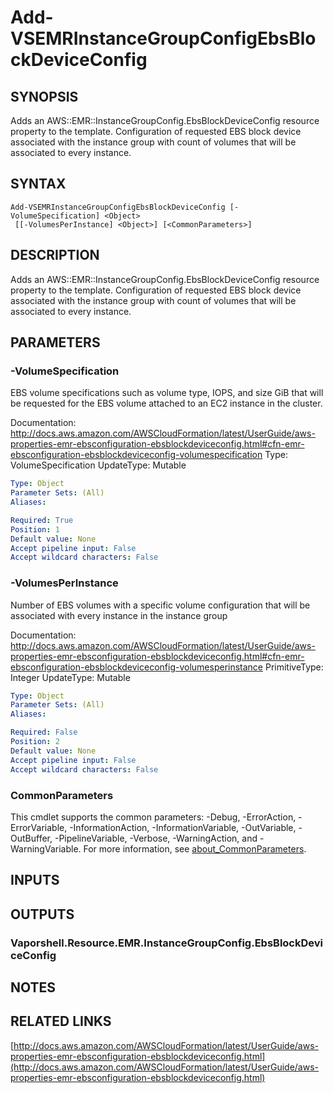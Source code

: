 # Add-VSEMRInstanceGroupConfigEbsBlockDeviceConfig

## SYNOPSIS
Adds an AWS::EMR::InstanceGroupConfig.EbsBlockDeviceConfig resource property to the template.
Configuration of requested EBS block device associated with the instance group with count of volumes that will be associated to every instance.

## SYNTAX

```
Add-VSEMRInstanceGroupConfigEbsBlockDeviceConfig [-VolumeSpecification] <Object>
 [[-VolumesPerInstance] <Object>] [<CommonParameters>]
```

## DESCRIPTION
Adds an AWS::EMR::InstanceGroupConfig.EbsBlockDeviceConfig resource property to the template.
Configuration of requested EBS block device associated with the instance group with count of volumes that will be associated to every instance.

## PARAMETERS

### -VolumeSpecification
EBS volume specifications such as volume type, IOPS, and size GiB that will be requested for the EBS volume attached to an EC2 instance in the cluster.

Documentation: http://docs.aws.amazon.com/AWSCloudFormation/latest/UserGuide/aws-properties-emr-ebsconfiguration-ebsblockdeviceconfig.html#cfn-emr-ebsconfiguration-ebsblockdeviceconfig-volumespecification
Type: VolumeSpecification
UpdateType: Mutable

```yaml
Type: Object
Parameter Sets: (All)
Aliases:

Required: True
Position: 1
Default value: None
Accept pipeline input: False
Accept wildcard characters: False
```

### -VolumesPerInstance
Number of EBS volumes with a specific volume configuration that will be associated with every instance in the instance group

Documentation: http://docs.aws.amazon.com/AWSCloudFormation/latest/UserGuide/aws-properties-emr-ebsconfiguration-ebsblockdeviceconfig.html#cfn-emr-ebsconfiguration-ebsblockdeviceconfig-volumesperinstance
PrimitiveType: Integer
UpdateType: Mutable

```yaml
Type: Object
Parameter Sets: (All)
Aliases:

Required: False
Position: 2
Default value: None
Accept pipeline input: False
Accept wildcard characters: False
```

### CommonParameters
This cmdlet supports the common parameters: -Debug, -ErrorAction, -ErrorVariable, -InformationAction, -InformationVariable, -OutVariable, -OutBuffer, -PipelineVariable, -Verbose, -WarningAction, and -WarningVariable. For more information, see [about_CommonParameters](http://go.microsoft.com/fwlink/?LinkID=113216).

## INPUTS

## OUTPUTS

### Vaporshell.Resource.EMR.InstanceGroupConfig.EbsBlockDeviceConfig
## NOTES

## RELATED LINKS

[http://docs.aws.amazon.com/AWSCloudFormation/latest/UserGuide/aws-properties-emr-ebsconfiguration-ebsblockdeviceconfig.html](http://docs.aws.amazon.com/AWSCloudFormation/latest/UserGuide/aws-properties-emr-ebsconfiguration-ebsblockdeviceconfig.html)

